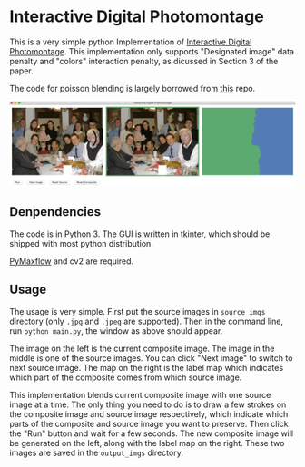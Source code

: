 # Interactive Digital Photomontage

This is a very simple python Implementation of [Interactive Digital Photomontage](https://grail.cs.washington.edu/projects/photomontage/photomontage.pdf).
This implementation only supports "Designated image" data penalty and "colors" interaction penalty, as dicussed in Section 3 of the paper.

The code for poisson blending is largely borrowed from [this](https://github.com/PPPW/poisson-image-editing) repo.

![GUI](/gui.png)

## Denpendencies

The code is in Python 3. The GUI is written in tkinter, which should be shipped with most python distribution.

[PyMaxflow](https://github.com/pmneila/PyMaxflow) and cv2 are required.

## Usage

The usage is very simple. First put the source images in `source_imgs` directory (only `.jpg` and `.jpeg` are supported). Then in the command line, run `python main.py`, the window as above should appear.

The image on the left is the current composite image. The image in the middle is one of the source images. You can click "Next image" to switch to next source image. The map on the right is the label map which indicates which part of the composite comes from which source image.

This implementation blends current composite image with one source image at a time. The only thing you need to do is to draw a few strokes on the composite image and source image respectively, which indicate which parts of the composite and source image you want to preserve. Then click the "Run" button and wait for a few seconds. The new composite image will be generated on the left, along with the label map on the right. These two images are saved in the `output_imgs` directory.
